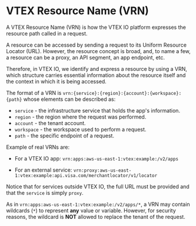 # VTEX Resource Name (VRN)

A VTEX Resource Name (VRN) is how the VTEX IO platform expresses the resource path called in a request. 

A resource can be accessed by sending a request to its Uniform Resource Locator (URL). However, the resource concept is broad, and, to name a few, a resource can be a proxy, an API segment, an app endpoint, etc. 

Therefore, in VTEX IO, we identify and express a resource by using a VRN, which structure carries essential information about the resource itself and the context in which it is being accessed.

The format of a VRN is `vrn:{service}:{region}:{account}:{workspace}:{path}` whose elements can be described as:

- `service` - the infrastructure service that holds the app's information.
- `region` - the region where the request was performed.
- `account` - the tenant account.
- `workspace` - the workspace used to perform a request.
- `path` - the specific endpoint of a request.

Example of real VRNs are:

- For a VTEX IO app: `vrn:apps:aws-us-east-1:vtex:example:/v2/apps`

- For an external service: `vrn:proxy:aws-us-east-1:vtex:example:api.visa.com/merchantlocator/v1/locator`

Notice that for services outside VTEX IO, the full URL must be provided and that the `service` is simply `proxy`.

<div class="alert alert-warning">
As in <code>vrn:apps:aws-us-east-1:vtex:example:/v2/apps/*</code>, a VRN may contain wildcards (<code>*</code>) to represent <strong>any</strong> value or variable. However, for security reasons, the wildcard is <strong>NOT</strong> allowed to replace the tenant of the request.
</div>
